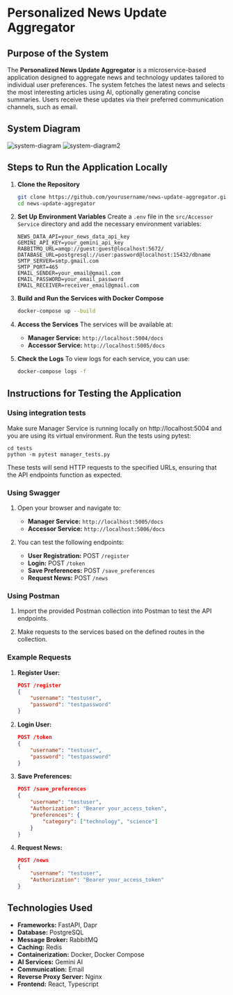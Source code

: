# Personalized News Update Aggregator

## Purpose of the System
The **Personalized News Update Aggregator** is a microservice-based application designed to aggregate news and technology updates tailored to individual user preferences. The system fetches the latest news and selects the most interesting articles using AI, optionally generating concise summaries. Users receive these updates via their preferred communication channels, such as email.

## System Diagram
![system-diagram](https://github.com/user-attachments/assets/3c293f18-0aad-4001-b788-937d9b38420a)
![system-diagram2](https://github.com/user-attachments/assets/1357ed7d-98fd-4546-8f7a-56508afc540a)

## Steps to Run the Application Locally

1. **Clone the Repository**
   ```bash
   git clone https://github.com/yourusername/news-update-aggregator.git
   cd news-update-aggregator
   ```

2. **Set Up Environment Variables**
   Create a `.env` file in the `src/Accessor Service` directory and add the necessary environment variables:
   ```plaintext
   NEWS_DATA_API=your_news_data_api_key
   GEMINI_API_KEY=your_gemini_api_key
   RABBITMQ_URL=amqp://guest:guest@localhost:5672/
   DATABASE_URL=postgresql://user:password@localhost:15432/dbname
   SMTP_SERVER=smtp.gmail.com
   SMTP_PORT=465
   EMAIL_SENDER=your_email@gmail.com
   EMAIL_PASSWORD=your_email_password
   EMAIL_RECEIVER=receiver_email@gmail.com
   ```

3. **Build and Run the Services with Docker Compose**
   ```bash
   docker-compose up --build
   ```

4. **Access the Services**
   The services will be available at:
   - **Manager Service:** `http://localhost:5004/docs`
   - **Accessor Service:** `http://localhost:5005/docs`

5. **Check the Logs**
   To view logs for each service, you can use:
   ```bash
   docker-compose logs -f
   ```

## Instructions for Testing the Application

### Using integration tests
Make sure Manager Service is running locally on http://localhost:5004 and you are using its virtual environment. Run the tests using pytest:
```commandline
cd tests
python -m pytest manager_tests.py 
```
These tests will send HTTP requests to the specified URLs, ensuring that the API endpoints function as expected.
### Using Swagger
1. Open your browser and navigate to:
   - **Manager Service:** `http://localhost:5005/docs`
   - **Accessor Service:** `http://localhost:5006/docs`

2. You can test the following endpoints:
   - **User Registration:** POST `/register`
   - **Login:** POST `/token`
   - **Save Preferences:** POST `/save_preferences`
   - **Request News:** POST `/news`

### Using Postman
1. Import the provided Postman collection into Postman to test the API endpoints.

2. Make requests to the services based on the defined routes in the collection.

### Example Requests

1. **Register User:**
   ```json
   POST /register
   {
       "username": "testuser",
       "password": "testpassword"
   }
   ```

2. **Login User:**
   ```json
   POST /token
   {
       "username": "testuser",
       "password": "testpassword"
   }
   ```

3. **Save Preferences:**
   ```json
   POST /save_preferences
   {
       "username": "testuser",
       "Authorization": "Bearer your_access_token",
       "preferences": {
           "category": ["technology", "science"]
       }
   }
   ```

4. **Request News:**
   ```json
   POST /news
   {
       "username": "testuser",
       "Authorization": "Bearer your_access_token"
   }
   ```

## Technologies Used
- **Frameworks:** FastAPI, Dapr
- **Database:** PostgreSQL
- **Message Broker:** RabbitMQ
- **Caching:** Redis
- **Containerization:** Docker, Docker Compose
- **AI Services:** Gemini AI
- **Communication:** Email
- **Reverse Proxy Server:** Nginx
- **Frontend:** React, Typescript
